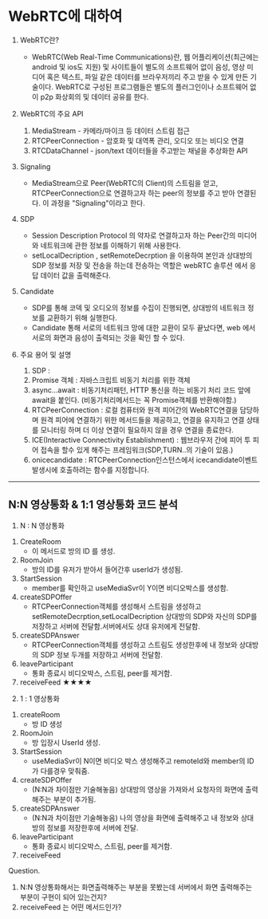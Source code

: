 

# WebRTC에 대하여

1. WebRTC란?
    - WebRTC(Web Real-Time Communications)란, 웹 어플리케이션(최근에는 android 및 ios도 지원) 및 사이트들이 별도의 소프트웨어 없이
    음성, 영상 미디어 혹은 텍스트, 파일 같은 데이터를 브라우저끼리 주고 받을 수 있게 만든 기술이다. 
    WebRTC로 구성된 프로그램들은 별도의 플러그인이나 소프트웨어 없이 p2p 화상회의 및 데이터 공유를 한다.

2. WebRTC의 주요 API 
    1) MediaStream - 카메라/마이크 등 데이터 스트림 접근
    2) RTCPeerConnection - 암호화 및 대역폭 관리, 오디오 또는 비디오 연결
    3) RTCDataChannel - json/text 데이터들을 주고받는 채널을 추상화한 API

3. Signaling
    - MediaStream으로 Peer(WebRTC의 Client)의 스트림을 얻고, RTCPeerConnection으로 연결하고자 하는 peer의 정보를 주고 받아 연결된다.
    이 과정을 "Signaling"이라고 한다.

4. SDP
    - Session Description Protocol 의 약자로 연결하고자 하는 Peer간의 미디어와 네트워크에 관한 정보를 이해하기 위해 사용한다.
    - setLocalDecription , setRemoteDecrption 을 이용하여 본인과 상대방의 SDP 정보를 저장 및 전송을 하는데 전송하는 역할은 webRTC 솔루션 에서 응답 데이터 값을 출력해준다.

5. Candidate
    - SDP를 통해 코덱 및 오디오의 정보를 수집이 진행되면, 상대방의 네트워크 정보를 교환하기 위해 실행한다.
    - Candidate 통해 서로의 네트워크 망에 대한 교환이 모두 끝났다면, web 에서 서로의 화면과 음성이 출력되는 것을 확인 할 수 있다. 

4. 주요 용어 및 설명
    1) SDP :  
    2) Promise 객체 : 자바스크립트 비동기 처리를 위한 객체
    3) async...await : 비동기처리패턴, HTTP 통신을 하는 비동기 처리 코드 앞에 await을 붙인다. (비동기처리메서드는 꼭 Promise객체를 반환해야함.)
    4) RTCPeerConnection : 로컬 컴퓨터와 원격 피어간의 WebRTC연결을 담당하며 원격 피어에 연결하기 위한 메서드들을 제공하고,
	                        연결을 유지하고 연결 상태를 모니터링 하며 더 이상 연결이 필요하지 않을 경우 연결을 종료한다.
    5) ICE(Interactive Connectivity Establishment) : 웹브라우저 간에 피어 투 피어 접속을 할수 있게 해주는 프레임워크(SDP,TURN..의 기술이 있음.)
    6) onicecandidate :  RTCPeerConnection인스턴스에서 icecandidate이벤트 발생시에 호출하려는 함수를 지정합니다.

-----------------------------------------------------------------------------------------------------------------------------------------------------------------------------

## N:N 영상통화 & 1:1 영상통화 코드 분석

1. N : N 영상통화
 1) CreateRoom
    - 이 메서드로 방의 ID 를 생성.
 2) RoomJoin
    - 방의 ID를 유저가 받아서 들어간후 userId가 생성됨.
 3) StartSession
    - member를 확인하고 useMediaSvr이 Y이면 비디오박스를 생성함.
 4) createSDPOffer
    - RTCPeerConnection객체를 생성해서 스트림을 생성하고 setRemoteDecrption,setLocalDecription 상대방의 SDP와
      자신의 SDP를 저장하고 서버에 전달함.서버에서도 상대 유저에게 전달함.
 5) createSDPAnswer
    - RTCPeerConnection객체를 생성하고 스트림도 생성한후에 내 정보와 상대방의 SDP 정보 두개를 저장하고 서버에 전달함.
 6) leaveParticipant
    - 통화 종료시 비디오박스, 스트림, peer를 제거함.
 7) receiveFeed ★★★★


2. 1 : 1 영상통화
 1) createRoom
    - 방 ID 생성
 2) RoomJoin
    - 방 입장시 UserId 생성.
 3) StartSession
    - useMediaSvr이 N이면 비디오 박스 생성해주고 remoteId와 member의 ID가 다를경우 맞춰줌.
 4) createSDPOffer
    - (N:N과 차이점만 기술해놓음) 상대방의 영상을 가져와서 요청자의 화면에 출력해주는 부분이 추가됨.
 5) createSDPAnswer
    - (N:N과 차이점만 기술해놓음) 나의 영상을 화면에 출력해주고 내 정보와 상대방의 정보를 저장한후에 서버에 전달.
 6) leaveParticipant
    - 통화 종료시 비디오박스, 스트림, peer를 제거함.
 7) receiveFeed


Question.
1. N:N 영상통화해서는 화면출력해주는 부분을 못봤는데 서버에서 화면 출력해주는 부분이 구현이 되어 있는건지?
2. receiveFeed 는 어떤 메서드인가?